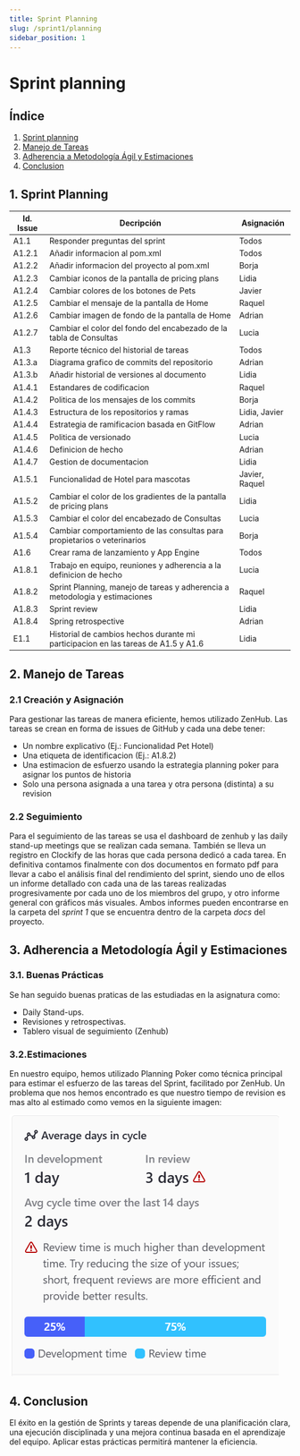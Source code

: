 ```yaml
---
title: Sprint Planning
slug: /sprint1/planning
sidebar_position: 1
---
```


# Sprint planning

## Índice
1. [Sprint planning](#1-sprint-planning)
2. [Manejo de Tareas](#2-manejo-de-tareas)
3. [Adherencia a Metodología Ágil y Estimaciones](#3-adherencia-a-metodología-ágil-y-estimaciones)
4. [Conclusion](#4-conclusion)

## 1. Sprint Planning

| Id. Issue | Decripción                                                                        | Asignación     |
| --------- | --------------------------------------------------------------------------------- | -------------- |
| A1.1      | Responder preguntas del sprint                                                    | Todos          |
| A1.2.1    | Añadir informacion al pom.xml                                                     | Todos          |
| A1.2.2    | Añadir informacion del proyecto al pom.xml                                        | Borja          |
| A1.2.3    | Cambiar iconos de la pantalla de pricing plans                                    | Lidia          |
| A1.2.4    | Cambiar colores de los botones de Pets                                            | Javier         |
| A1.2.5    | Cambiar el mensaje de la pantalla de Home                                         | Raquel         |
| A1.2.6    | Cambiar imagen de fondo de la pantalla de Home                                    | Adrian         |
| A1.2.7    | Cambiar el color del fondo del encabezado de la tabla de Consultas                | Lucia          |
| A1.3      | Reporte técnico del historial de tareas                                           | Todos          |
| A1.3.a    | Diagrama grafico de commits del repositorio                                       | Adrian         |
| A1.3.b    | Añadir historial de versiones al documento                                        | Lidia          |
| A1.4.1    | Estandares de codificacion                                                        | Raquel         |
| A1.4.2    | Politica de los mensajes de los commits                                           | Borja          |
| A1.4.3    | Estructura de los repositorios y ramas                                            | Lidia, Javier  |
| A1.4.4    | Estrategia de ramificacion basada en GitFlow                                      | Adrian         |
| A1.4.5    | Politica de versionado                                                            | Lucia          |
| A1.4.6    | Definicion de hecho                                                               | Adrian         |
| A1.4.7    | Gestion de documentacion                                                          | Lidia          |
| A1.5.1    | Funcionalidad de Hotel para mascotas                                              | Javier, Raquel |
| A1.5.2    | Cambiar el color de los gradientes de la pantalla de pricing plans                | Lidia          |
| A1.5.3    | Cambiar el color del encabezado de Consultas                                      | Lucia          |
| A1.5.4    | Cambiar comportamiento de las consultas para propietarios o veterinarios          | Borja          |
| A1.6      | Crear rama de lanzamiento y App Engine                                            | Todos          |
| A1.8.1    | Trabajo en equipo, reuniones y adherencia a la definicion de hecho                | Lucia          |
| A1.8.2    | Sprint Planning, manejo de tareas y adherencia a metodologia y estimaciones       | Raquel         |
| A1.8.3    | Sprint review                                                                     | Lidia          |
| A1.8.4    | Spring retrospective                                                              | Adrian         |
| E1.1      | Historial de cambios hechos durante mi participacion en las tareas de A1.5 y A1.6 | Lidia          |

## 2. Manejo de Tareas

### 2.1 Creación y Asignación

Para gestionar las tareas de manera eficiente, hemos utilizado ZenHub.
Las tareas se crean en forma de issues de GitHub y cada una debe tener:

- Un nombre explicativo (Ej.: Funcionalidad Pet Hotel)
- Una etiqueta de identificacion (Ej.: A1.8.2)
- Una estimacion de esfuerzo usando la estrategia planning poker para asignar los puntos de historia
- Solo una persona asignada a una tarea y otra persona (distinta) a su revision
### 2.2 Seguimiento

Para el seguimiento de las tareas se usa el dashboard de zenhub y las daily stand-up meetings que se realizan cada semana. También se lleva un registro en Clockify de las horas que cada persona dedicó a cada tarea. En definitiva contamos finalmente con dos documentos en formato pdf para llevar a cabo el análisis final del rendimiento del sprint, siendo uno de ellos un informe detallado con cada una de las tareas realizadas progresivamente por cada uno de los miembros del grupo, y otro informe general con gráficos más visuales. Ambos informes pueden encontrarse en la carpeta del _sprint 1_ que se encuentra dentro de la carpeta _docs_ del proyecto.

## 3. Adherencia a Metodología Ágil y Estimaciones

### 3.1. Buenas Prácticas

Se han seguido buenas praticas de las estudiadas en la asignatura como:

- Daily Stand-ups.
- Revisiones y retrospectivas.
- Tablero visual de seguimiento (Zenhub)

### 3.2.Estimaciones

En nuestro equipo, hemos utilizado Planning Poker como técnica principal para estimar el esfuerzo de las tareas del Sprint, facilitado por ZenHub.
Un problema que nos hemos encontrado es que nuestro tiempo de revision es mas alto al estimado como vemos en la siguiente imagen:

![review time](image.png)



## 4. Conclusion

El éxito en la gestión de Sprints y tareas depende de una planificación clara, una ejecución disciplinada y una mejora continua basada en el aprendizaje del equipo. Aplicar estas prácticas permitirá mantener la eficiencia.


